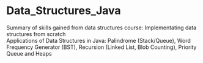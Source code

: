 # Data_Structures_Java
Summary of skills gained from data structures course: Implementating data structures from scratch                                                                            
Applications of Data Structures in Java: Palindrome (Stack/Queue), Word Frequency Generator (BST), Recursion (Linked List, Blob Counting), Priority Queue and Heaps
